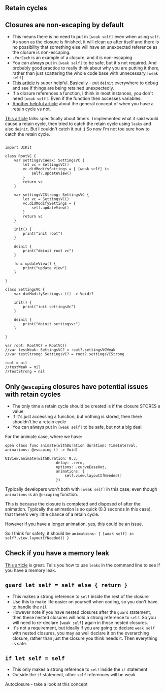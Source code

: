 ## Retain cycles

## Closures are non-escaping by default
* This means there is no need to put in `[weak self]` even when using `self`. As soon as the closure is finished, it will clean up after itself and there is no possibility that something else will have an unexpected reference as the closure is non-escaping.
* `.forEach` is an example of a closure, and it is non-escaping
* You can always put in `[weak self]` to be safe, but it's not required. And probably good practice to really think about why you are putting it there, rather than just scattering the whole code base with unnecessary `[weak self]`
*  [This article](https://www.avanderlee.com/swift/weak-self/) is super helpful. Basically - put `deinit` everywhere to debug and see if things are being retained unexpectedly. 
* If a closure references a function, I think in most instances, you don't need `[weak self]`. Even if the function then accesses variables.
*  [Another helpful article](https://www.swiftbysundell.com/questions/is-weak-self-always-required/) about the general concept of when you have a retain cycle vs not.

 [This article](https://matteomanferdini.com/swift-weak-self/) talks specifically about timers. I implemented what it said would cause a retain cycle, then tried to catch the retain cycle using `leaks` and also `deinit`. But I couldn't catch it out :( So now I'm not too sure how to catch the retain cycle.

```
  
import UIKit

class RootVC {
    var settingsVCWeak: SettingsVC {
        let vc = SettingsVC()
        vc.didModifySettings = { [weak self] in
            self?.updateView()
        }
        return vc
    }
    
    var settingsVCStrong: SettingsVC {
        let vc = SettingsVC()
        vc.didModifySettings = {
            self.updateView()
        }
        return vc
    }
    
    init() {
        print("init root")
    }
    
    deinit {
        print("deinit root vc")
    }
    
    func updateView() {
        print("update view")
    }
    
}

class SettingsVC {
    var didModifySettings: (() -> Void)?
    
    init() {
        print("init settingsVc")
    }
    
    deinit {
        print("deinit settingsvc")
    }
    
}

var root: RootVC? = RootVC()
//var testWeak: SettingsVC? = root?.settingsVCWeak
//var testStrong: SettingsVC? = root?.settingsVCStrong

root = nil
//testWeak = nil
//testStrong = nil
```

## Only `@escaping` closures have potential issues with retain cycles
* The only time a retain cycle should be created is if the closure STORES a value
* If it's just accessing a function, but nothing is stored, then there shouldn't be a retain cycle
* You can always put in `[weak self]` to be safe, but not a big deal

For the animate case, where we have:
```
open class func animate(withDuration duration: TimeInterval, animations: @escaping () -> Void)

UIView.animate(withDuration: 0.3,
                       delay: .zero,
                       options: .curveEaseOut,
                       animations: {
                           self.view.layoutIfNeeded()
                       })
```
Typically developers won't both with `[weak self]` in this case, even though `animations` is an `@escaping` function. 

This is because the closure is completed and disposed of after the animation. Typically the animation is so quick (0.3 seconds in this case), that there's very little chance of a retain cycle.

However if you have a longer animation, yes, this could be an issue.

So I think for safety, it should be `animations: { [weak self] in self?.view.layoutIfNeeded() }`


## Check if you have a memory leak

 [This article](https://rderik.com/blog/using-xcode-s-visual-debugger-and-instruments-modules-to-prevent-memory-overuse/) is great. Tells you how to use `leaks` in the command line to see if you have a memory leak.

## `guard let self = self else { return }`
* This makes a strong reference to `self` inside the rest of the closure
* Use this to make life easier on yourself when coding, so you don't have to handle the `nil`
* However note if you have nested closures after the `guard` statement, then these nested closures will hold a strong reference to `self`. So you will need to re-declare `[weak self]` again in those nested closures.
* It's not a requirement, but ideally if you are going to declare `weak self` with nested closures, you may as well declare it on the overarching closure, rather than just the closure you think needs it. Then everything is safe.

## `if let self = self`
* This only makes a strong reference to `self` inside the `if` statement
* Outside the `if` statement, other `self` references will be weak

Autoclosure - take a look at this concept
